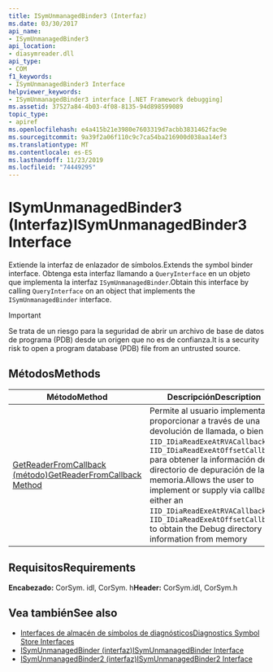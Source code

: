 ```yaml
---
title: ISymUnmanagedBinder3 (Interfaz)
ms.date: 03/30/2017
api_name:
- ISymUnmanagedBinder3
api_location:
- diasymreader.dll
api_type:
- COM
f1_keywords:
- ISymUnmanagedBinder3 Interface
helpviewer_keywords:
- ISymUnmanagedBinder3 interface [.NET Framework debugging]
ms.assetid: 37527a84-4b03-4f08-8135-94d898599089
topic_type:
- apiref
ms.openlocfilehash: e4a415b21e3980e7603319d7acbb3831462fac9e
ms.sourcegitcommit: 9a39f2a06f110c9c7ca54ba216900d038aa14ef3
ms.translationtype: MT
ms.contentlocale: es-ES
ms.lasthandoff: 11/23/2019
ms.locfileid: "74449295"
---
```

# <a name="isymunmanagedbinder3-interface"></a><span data-ttu-id="208a4-102">ISymUnmanagedBinder3 (Interfaz)</span><span class="sxs-lookup"><span data-stu-id="208a4-102">ISymUnmanagedBinder3 Interface</span></span>
<span data-ttu-id="208a4-103">Extiende la interfaz de enlazador de símbolos.</span><span class="sxs-lookup"><span data-stu-id="208a4-103">Extends the symbol binder interface.</span></span> <span data-ttu-id="208a4-104">Obtenga esta interfaz llamando a `QueryInterface` en un objeto que implementa la interfaz `ISymUnmanagedBinder`.</span><span class="sxs-lookup"><span data-stu-id="208a4-104">Obtain this interface by calling `QueryInterface` on an object that implements the `ISymUnmanagedBinder` interface.</span></span>  
  
> [!IMPORTANT]
> <span data-ttu-id="208a4-105">Se trata de un riesgo para la seguridad de abrir un archivo de base de datos de programa (PDB) desde un origen que no es de confianza.</span><span class="sxs-lookup"><span data-stu-id="208a4-105">It is a security risk to open a program database (PDB) file from an untrusted source.</span></span>  
  
## <a name="methods"></a><span data-ttu-id="208a4-106">Métodos</span><span class="sxs-lookup"><span data-stu-id="208a4-106">Methods</span></span>  
  
|<span data-ttu-id="208a4-107">Método</span><span class="sxs-lookup"><span data-stu-id="208a4-107">Method</span></span>|<span data-ttu-id="208a4-108">Descripción</span><span class="sxs-lookup"><span data-stu-id="208a4-108">Description</span></span>|  
|------------|-----------------|  
|[<span data-ttu-id="208a4-109">GetReaderFromCallback (método)</span><span class="sxs-lookup"><span data-stu-id="208a4-109">GetReaderFromCallback Method</span></span>](../../../../docs/framework/unmanaged-api/diagnostics/isymunmanagedbinder3-getreaderfromcallback-method.md)|<span data-ttu-id="208a4-110">Permite al usuario implementar o proporcionar a través de una devolución de llamada, o bien un `IID_IDiaReadExeAtRVACallback` o `IID_IDiaReadExeAtOffsetCallback` para obtener la información del directorio de depuración de la memoria.</span><span class="sxs-lookup"><span data-stu-id="208a4-110">Allows the user to implement or supply via callback either an `IID_IDiaReadExeAtRVACallback` or `IID_IDiaReadExeAtOffsetCallback` to obtain the Debug directory information from memory</span></span>|  
  
## <a name="requirements"></a><span data-ttu-id="208a4-111">Requisitos</span><span class="sxs-lookup"><span data-stu-id="208a4-111">Requirements</span></span>  
 <span data-ttu-id="208a4-112">**Encabezado:** CorSym. idl, CorSym. h</span><span class="sxs-lookup"><span data-stu-id="208a4-112">**Header:** CorSym.idl, CorSym.h</span></span>  
  
## <a name="see-also"></a><span data-ttu-id="208a4-113">Vea también</span><span class="sxs-lookup"><span data-stu-id="208a4-113">See also</span></span>

- [<span data-ttu-id="208a4-114">Interfaces de almacén de símbolos de diagnósticos</span><span class="sxs-lookup"><span data-stu-id="208a4-114">Diagnostics Symbol Store Interfaces</span></span>](../../../../docs/framework/unmanaged-api/diagnostics/diagnostics-symbol-store-interfaces.md)
- [<span data-ttu-id="208a4-115">ISymUnmanagedBinder (interfaz)</span><span class="sxs-lookup"><span data-stu-id="208a4-115">ISymUnmanagedBinder Interface</span></span>](../../../../docs/framework/unmanaged-api/diagnostics/isymunmanagedbinder-interface.md)
- [<span data-ttu-id="208a4-116">ISymUnmanagedBinder2 (interfaz)</span><span class="sxs-lookup"><span data-stu-id="208a4-116">ISymUnmanagedBinder2 Interface</span></span>](../../../../docs/framework/unmanaged-api/diagnostics/isymunmanagedbinder2-interface.md)
